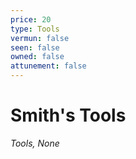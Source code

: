 ```yaml
---
price: 20
type: Tools
vermun: false
seen: false
owned: false
attunement: false
---
```

# Smith's Tools

*Tools, None*